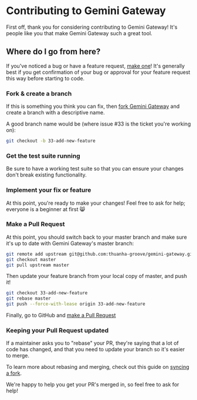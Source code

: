 # Contributing to Gemini Gateway

First off, thank you for considering contributing to Gemini Gateway! It's people like you that make Gemini Gateway such a great tool.

## Where do I go from here?

If you've noticed a bug or have a feature request, [make one](https://github.com/thuanha-groove/gemini-gateway/issues/new)! It's generally best if you get confirmation of your bug or approval for your feature request this way before starting to code.

### Fork & create a branch

If this is something you think you can fix, then [fork Gemini Gateway](https://github.com/thuanha-groove/gemini-gateway/fork) and create a branch with a descriptive name.

A good branch name would be (where issue #33 is the ticket you're working on):

```sh
git checkout -b 33-add-new-feature
```

### Get the test suite running

Be sure to have a working test suite so that you can ensure your changes don't break existing functionality.

### Implement your fix or feature

At this point, you're ready to make your changes! Feel free to ask for help; everyone is a beginner at first 😸

### Make a Pull Request

At this point, you should switch back to your master branch and make sure it's up to date with Gemini Gateway's master branch:

```sh
git remote add upstream git@github.com:thuanha-groove/gemini-gateway.git
git checkout master
git pull upstream master
```

Then update your feature branch from your local copy of master, and push it!

```sh
git checkout 33-add-new-feature
git rebase master
git push --force-with-lease origin 33-add-new-feature
```

Finally, go to GitHub and [make a Pull Request](https://github.com/thuanha-groove/gemini-gateway/compare)

### Keeping your Pull Request updated

If a maintainer asks you to "rebase" your PR, they're saying that a lot of code has changed, and that you need to update your branch so it's easier to merge.

To learn more about rebasing and merging, check out this guide on [syncing a fork](https://help.github.com/articles/syncing-a-fork).

We're happy to help you get your PR's merged in, so feel free to ask for help!
